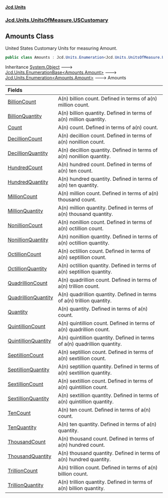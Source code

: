 #### [Jcd.Units](index.md 'index')
### [Jcd.Units.UnitsOfMeasure.USCustomary](Jcd.Units.UnitsOfMeasure.USCustomary.md 'Jcd.Units.UnitsOfMeasure.USCustomary')

## Amounts Class

United States Customary Units for measuring Amount.

```csharp
public class Amounts : Jcd.Units.Enumeration<Jcd.Units.UnitsOfMeasure.USCustomary.Amounts, Jcd.Units.UnitTypes.Amount>
```

Inheritance [System.Object](https://docs.microsoft.com/en-us/dotnet/api/System.Object 'System.Object') &#129106; [Jcd.Units.EnumerationBase&lt;](Jcd.Units.EnumerationBase_TEnumeration,T_.md 'Jcd.Units.EnumerationBase<TEnumeration,T>')[Amounts](Jcd.Units.UnitsOfMeasure.USCustomary.Amounts.md 'Jcd.Units.UnitsOfMeasure.USCustomary.Amounts')[,](Jcd.Units.EnumerationBase_TEnumeration,T_.md 'Jcd.Units.EnumerationBase<TEnumeration,T>')[Amount](Jcd.Units.UnitTypes.Amount.md 'Jcd.Units.UnitTypes.Amount')[&gt;](Jcd.Units.EnumerationBase_TEnumeration,T_.md 'Jcd.Units.EnumerationBase<TEnumeration,T>') &#129106; [Jcd.Units.Enumeration&lt;](Jcd.Units.Enumeration_TEnumeration,T_.md 'Jcd.Units.Enumeration<TEnumeration,T>')[Amounts](Jcd.Units.UnitsOfMeasure.USCustomary.Amounts.md 'Jcd.Units.UnitsOfMeasure.USCustomary.Amounts')[,](Jcd.Units.Enumeration_TEnumeration,T_.md 'Jcd.Units.Enumeration<TEnumeration,T>')[Amount](Jcd.Units.UnitTypes.Amount.md 'Jcd.Units.UnitTypes.Amount')[&gt;](Jcd.Units.Enumeration_TEnumeration,T_.md 'Jcd.Units.Enumeration<TEnumeration,T>') &#129106; Amounts

| Fields | |
| :--- | :--- |
| [BillionCount](Jcd.Units.UnitsOfMeasure.USCustomary.Amounts.BillionCount.md 'Jcd.Units.UnitsOfMeasure.USCustomary.Amounts.BillionCount') | A(n) billion count. Defined in terms of a(n) million count. |
| [BillionQuantity](Jcd.Units.UnitsOfMeasure.USCustomary.Amounts.BillionQuantity.md 'Jcd.Units.UnitsOfMeasure.USCustomary.Amounts.BillionQuantity') | A(n) billion quantity. Defined in terms of a(n) million quantity. |
| [Count](Jcd.Units.UnitsOfMeasure.USCustomary.Amounts.Count.md 'Jcd.Units.UnitsOfMeasure.USCustomary.Amounts.Count') | A(n) count. Defined in terms of a(n)  count. |
| [DecillionCount](Jcd.Units.UnitsOfMeasure.USCustomary.Amounts.DecillionCount.md 'Jcd.Units.UnitsOfMeasure.USCustomary.Amounts.DecillionCount') | A(n) decillion count. Defined in terms of a(n) nonillion count. |
| [DecillionQuantity](Jcd.Units.UnitsOfMeasure.USCustomary.Amounts.DecillionQuantity.md 'Jcd.Units.UnitsOfMeasure.USCustomary.Amounts.DecillionQuantity') | A(n) decillion quantity. Defined in terms of a(n) nonillion quantity. |
| [HundredCount](Jcd.Units.UnitsOfMeasure.USCustomary.Amounts.HundredCount.md 'Jcd.Units.UnitsOfMeasure.USCustomary.Amounts.HundredCount') | A(n) hundred count. Defined in terms of a(n) ten count. |
| [HundredQuantity](Jcd.Units.UnitsOfMeasure.USCustomary.Amounts.HundredQuantity.md 'Jcd.Units.UnitsOfMeasure.USCustomary.Amounts.HundredQuantity') | A(n) hundred quantity. Defined in terms of a(n) ten quantity. |
| [MillionCount](Jcd.Units.UnitsOfMeasure.USCustomary.Amounts.MillionCount.md 'Jcd.Units.UnitsOfMeasure.USCustomary.Amounts.MillionCount') | A(n) million count. Defined in terms of a(n) thousand count. |
| [MillionQuantity](Jcd.Units.UnitsOfMeasure.USCustomary.Amounts.MillionQuantity.md 'Jcd.Units.UnitsOfMeasure.USCustomary.Amounts.MillionQuantity') | A(n) million quantity. Defined in terms of a(n) thousand quantity. |
| [NonillionCount](Jcd.Units.UnitsOfMeasure.USCustomary.Amounts.NonillionCount.md 'Jcd.Units.UnitsOfMeasure.USCustomary.Amounts.NonillionCount') | A(n) nonillion count. Defined in terms of a(n) octillion count. |
| [NonillionQuantity](Jcd.Units.UnitsOfMeasure.USCustomary.Amounts.NonillionQuantity.md 'Jcd.Units.UnitsOfMeasure.USCustomary.Amounts.NonillionQuantity') | A(n) nonillion quantity. Defined in terms of a(n) octillion quantity. |
| [OctillionCount](Jcd.Units.UnitsOfMeasure.USCustomary.Amounts.OctillionCount.md 'Jcd.Units.UnitsOfMeasure.USCustomary.Amounts.OctillionCount') | A(n) octillion count. Defined in terms of a(n) septillion count. |
| [OctillionQuantity](Jcd.Units.UnitsOfMeasure.USCustomary.Amounts.OctillionQuantity.md 'Jcd.Units.UnitsOfMeasure.USCustomary.Amounts.OctillionQuantity') | A(n) octillion quantity. Defined in terms of a(n) septillion quantity. |
| [QuadrillionCount](Jcd.Units.UnitsOfMeasure.USCustomary.Amounts.QuadrillionCount.md 'Jcd.Units.UnitsOfMeasure.USCustomary.Amounts.QuadrillionCount') | A(n) quadrillion count. Defined in terms of a(n) trillion count. |
| [QuadrillionQuantity](Jcd.Units.UnitsOfMeasure.USCustomary.Amounts.QuadrillionQuantity.md 'Jcd.Units.UnitsOfMeasure.USCustomary.Amounts.QuadrillionQuantity') | A(n) quadrillion quantity. Defined in terms of a(n) trillion quantity. |
| [Quantity](Jcd.Units.UnitsOfMeasure.USCustomary.Amounts.Quantity.md 'Jcd.Units.UnitsOfMeasure.USCustomary.Amounts.Quantity') | A(n) quantity. Defined in terms of a(n)  count. |
| [QuintillionCount](Jcd.Units.UnitsOfMeasure.USCustomary.Amounts.QuintillionCount.md 'Jcd.Units.UnitsOfMeasure.USCustomary.Amounts.QuintillionCount') | A(n) quintillion count. Defined in terms of a(n) quadrillion count. |
| [QuintillionQuantity](Jcd.Units.UnitsOfMeasure.USCustomary.Amounts.QuintillionQuantity.md 'Jcd.Units.UnitsOfMeasure.USCustomary.Amounts.QuintillionQuantity') | A(n) quintillion quantity. Defined in terms of a(n) quadrillion quantity. |
| [SeptillionCount](Jcd.Units.UnitsOfMeasure.USCustomary.Amounts.SeptillionCount.md 'Jcd.Units.UnitsOfMeasure.USCustomary.Amounts.SeptillionCount') | A(n) septillion count. Defined in terms of a(n) sextillion count. |
| [SeptillionQuantity](Jcd.Units.UnitsOfMeasure.USCustomary.Amounts.SeptillionQuantity.md 'Jcd.Units.UnitsOfMeasure.USCustomary.Amounts.SeptillionQuantity') | A(n) septillion quantity. Defined in terms of a(n) sextillion quantity. |
| [SextillionCount](Jcd.Units.UnitsOfMeasure.USCustomary.Amounts.SextillionCount.md 'Jcd.Units.UnitsOfMeasure.USCustomary.Amounts.SextillionCount') | A(n) sextillion count. Defined in terms of a(n) quintillion count. |
| [SextillionQuantity](Jcd.Units.UnitsOfMeasure.USCustomary.Amounts.SextillionQuantity.md 'Jcd.Units.UnitsOfMeasure.USCustomary.Amounts.SextillionQuantity') | A(n) sextillion quantity. Defined in terms of a(n) quintillion quantity. |
| [TenCount](Jcd.Units.UnitsOfMeasure.USCustomary.Amounts.TenCount.md 'Jcd.Units.UnitsOfMeasure.USCustomary.Amounts.TenCount') | A(n) ten count. Defined in terms of a(n)  count. |
| [TenQuantity](Jcd.Units.UnitsOfMeasure.USCustomary.Amounts.TenQuantity.md 'Jcd.Units.UnitsOfMeasure.USCustomary.Amounts.TenQuantity') | A(n) ten quantity. Defined in terms of a(n)  quantity. |
| [ThousandCount](Jcd.Units.UnitsOfMeasure.USCustomary.Amounts.ThousandCount.md 'Jcd.Units.UnitsOfMeasure.USCustomary.Amounts.ThousandCount') | A(n) thousand count. Defined in terms of a(n) hundred count. |
| [ThousandQuantity](Jcd.Units.UnitsOfMeasure.USCustomary.Amounts.ThousandQuantity.md 'Jcd.Units.UnitsOfMeasure.USCustomary.Amounts.ThousandQuantity') | A(n) thousand quantity. Defined in terms of a(n) hundred quantity. |
| [TrillionCount](Jcd.Units.UnitsOfMeasure.USCustomary.Amounts.TrillionCount.md 'Jcd.Units.UnitsOfMeasure.USCustomary.Amounts.TrillionCount') | A(n) trillion count. Defined in terms of a(n) billion count. |
| [TrillionQuantity](Jcd.Units.UnitsOfMeasure.USCustomary.Amounts.TrillionQuantity.md 'Jcd.Units.UnitsOfMeasure.USCustomary.Amounts.TrillionQuantity') | A(n) trillion quantity. Defined in terms of a(n) billion quantity. |
